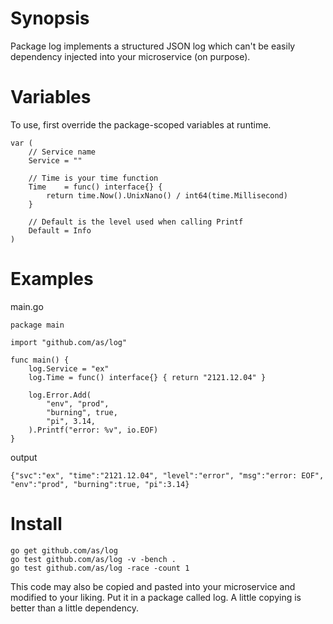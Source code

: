 # Synopsis

Package log implements a structured JSON log which can't be
easily dependency injected into your microservice (on purpose).

# Variables

To use, first override the package-scoped variables at runtime.

```
var (
	// Service name
	Service = ""

	// Time is your time function
	Time    = func() interface{} {
		return time.Now().UnixNano() / int64(time.Millisecond)
	}

	// Default is the level used when calling Printf
	Default = Info
)
```

# Examples

main.go
```
package main

import "github.com/as/log"

func main() {
	log.Service = "ex"
	log.Time = func() interface{} { return "2121.12.04" }

	log.Error.Add(
		"env", "prod",
		"burning", true,
		"pi", 3.14,
	).Printf("error: %v", io.EOF)
}
```

output
```
{"svc":"ex", "time":"2121.12.04", "level":"error", "msg":"error: EOF", "env":"prod", "burning":true, "pi":3.14}
```

# Install

```
go get github.com/as/log
go test github.com/as/log -v -bench . 
go test github.com/as/log -race -count 1
```

This code may also be copied and pasted into your microservice
and modified to your liking. Put it in a package called
log. A little copying is better than a little dependency.
